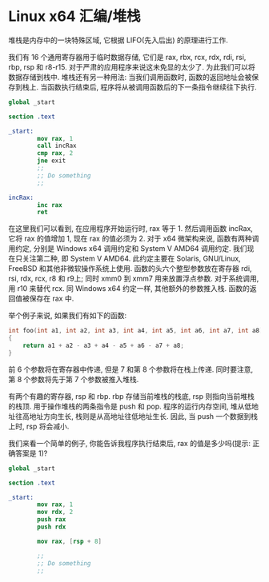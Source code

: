 # Linux x64 汇编/堆栈

堆栈是内存中的一块特殊区域, 它根据 LIFO(先入后出) 的原理进行工作.

我们有 16 个通用寄存器用于临时数据存储, 它们是 rax, rbx, rcx, rdx, rdi, rsi, rbp, rsp 和 r8-r15. 对于严肃的应用程序来说这未免显的太少了. 为此我们可以将数据存储到栈中. 堆栈还有另一种用法: 当我们调用函数时, 函数的返回地址会被保存到栈上. 当函数执行结束后, 程序将从被调用函数后的下一条指令继续往下执行.

```nasm
global _start

section .text

_start:
		mov rax, 1
		call incRax
		cmp rax, 2
		jne exit
		;;
		;; Do something
		;;

incRax:
		inc rax
		ret
```

在这里我们可以看到, 在应用程序开始运行时, rax 等于 1. 然后调用函数 incRax, 它将 rax 的值增加 1, 现在 rax 的值必须为 2. 对于 x64 微架构来说, 函数有两种调用约定, 分别是 Windows x64 调用约定和 System V AMD64 调用约定. 我们现在只关注第二种, 即 System V AMD64. 此约定主要在 Solaris, GNU/Linux, FreeBSD 和其他非微软操作系统上使用. 函数的头六个整型参数放在寄存器 rdi, rsi, rdx, rcx, r8 和 r9上; 同时 xmm0 到 xmm7 用来放置浮点参数. 对于系统调用, 用 r10 来替代 rcx. 同 Windows x64 约定一样, 其他额外的参数推入栈. 函数的返回值被保存在 rax 中.

举个例子来说, 如果我们有如下的函数:

```c
int foo(int a1, int a2, int a3, int a4, int a5, int a6, int a7, int a8)
{
    return a1 + a2 - a3 + a4 - a5 + a6 - a7 + a8;
}
```

前 6 个参数将在寄存器中传递, 但是 7 和第 8 个参数将在栈上传递. 同时要注意, 第 8 个参数将先于第 7 个参数被推入堆栈.

有两个有趣的寄存器, rsp 和 rbp. rbp 存储当前堆栈的栈底, rsp 则指向当前堆栈的栈顶. 用于操作堆栈的两条指令是 push 和 pop. 程序的运行内存空间, 堆从低地址往高地址方向生长, 栈则是从高地址往低地址生长. 因此, 当 push 一个数据到栈上时, rsp 将会减小.

我们来看一个简单的例子, 你能告诉我程序执行结束后, rax 的值是多少吗(提示: 正确答案是 1)?

```nasm
global _start

section .text

_start:
		mov rax, 1
		mov rdx, 2
		push rax
		push rdx

		mov rax, [rsp + 8]

		;;
		;; Do something
		;;
```
